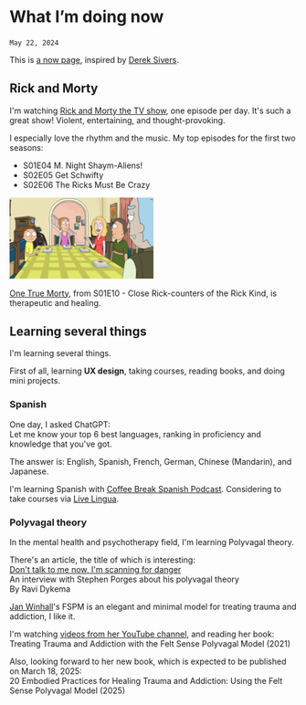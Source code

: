# What I’m doing now
`May 22, 2024`

This is [a now page](https://nownownow.com/about), inspired by [Derek Sivers](https://sive.rs/now).

## Rick and Morty
I'm watching [Rick and Morty the TV show](https://www.youtube.com/watch?v=O9B1oIev_iI), one episode per day. It's such a great show! Violent, entertaining, and thought-provoking.

I especially love the rhythm and the music. My top episodes for the first two seasons:
- S01E04 M. Night Shaym-Aliens!
- S02E05 Get Schwifty
- S02E06 The Ricks Must Be Crazy

<img title="Rick and Morty, A Screenshot" src="/assets/images/Rick and Morty, A Screenshot.jpg" width="50%">

[One True Morty](/o/s.htm?p=morty), from S01E10 - Close Rick-counters of the Rick Kind, is therapeutic and healing. 

## Learning several things
I'm learning several things. 

First of all, learning **UX design**, taking courses, reading books, and doing mini projects.

### Spanish
One day, I asked ChatGPT:<br>
Let me know your top 6 best languages, ranking in proficiency and knowledge that you've got.

The answer is: English, Spanish, French, German, Chinese (Mandarin), and Japanese.

I'm learning Spanish with [Coffee Break Spanish Podcast](https://coffeebreaklanguages.com/coffeebreakspanish/). Considering to take courses via [Live Lingua](https://livelingua.com/).

### Polyvagal theory
In the mental health and psychotherapy field, I'm learning Polyvagal theory.

There's an article, the title of which is interesting:<br>
[Don't talk to me now, I'm scanning for danger](https://static1.squarespace.com/static/597c98325016e1ac9a77e8ec/t/5fdb8ec77a6fba590f69948d/1621527113005/Stephen+Porges+interview_Don%27t+talk+to+me+now+I%27m+scanning+for+danger+copy.pdf)<br>
An interview with Stephen Porges about his polyvagal theory<br>
By Ravi Dykema

[Jan Winhall](https://janwinhall.com/)'s FSPM is an elegant and minimal model for treating trauma and addiction, I like it.

I'm watching [videos from her YouTube channel](https://youtube.com/@JanWinhall/videos), and reading her book:<br>
Treating Trauma and Addiction with the Felt Sense Polyvagal Model (2021)

Also, looking forward to her new book, which is expected to be published on March 18, 2025:<br>
20 Embodied Practices for Healing Trauma and Addiction: Using the Felt Sense Polyvagal Model (2025)
